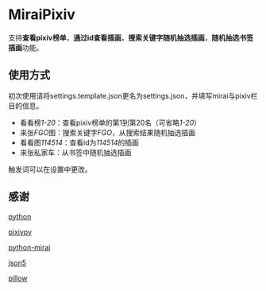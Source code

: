 MiraiPixiv
=====

支持**查看pixiv榜单**，**通过id查看插画**，**搜索关键字随机抽选插画**，**随机抽选书签插画**功能。

## 使用方式
初次使用请将settings.template.json更名为settings.json，并填写mirai与pixiv栏目的信息。

- 看看榜*1-20*：查看pixiv榜单的第1到第20名（可省略*1-20*）
- 来张*FGO*图：搜索关键字*FGO*，从搜索结果随机抽选插画
- 看看图*114514*：查看id为*114514*的插画
- 来张私家车：从书签中随机抽选插画

触发词可以在设置中更改。

## 感谢

[python](https://www.python.org/)

[pixivpy](https://github.com/upbit/pixivpy)

[python-mirai](https://github.com/NatriumLab/python-mirai)

[json5](https://github.com/json5/json5)

[pillow](https://github.com/python-pillow/Pillow)